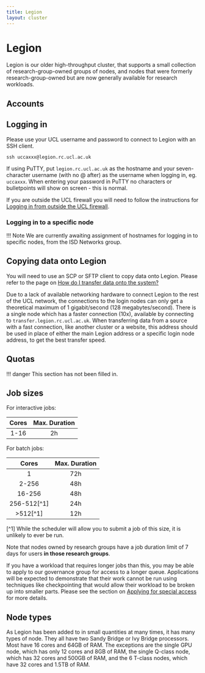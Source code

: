 ```yaml
---
title: Legion
layout: cluster
---
```

# Legion

Legion is our older high-throughput cluster, that supports a small collection of research-group-owned groups of nodes, and nodes that were formerly research-group-owned but are now generally available for research workloads.

## Accounts

## Logging in

Please use your UCL username and password to connect to Legion with an SSH client.

```
ssh uccaxxx@legion.rc.ucl.ac.uk
```

If using PuTTY, put `legion.rc.ucl.ac.uk` as the hostname and your
seven-character username (with no @ after) as the username when logging
in, eg. `uccaxxx`. When entering your password in PuTTY no characters or
bulletpoints will show on screen - this is normal.

If you are outside the UCL firewall you will need to follow the
instructions for [Logging in from outside the UCL firewall](../../howto.md#logging-in-from-outside-the-ucl-firewall).

### Logging in to a specific node

!!! Note
    We are currently awaiting assignment of hostnames for logging in to specific nodes, from the ISD Networks group.

## Copying data onto Legion

You will need to use an SCP or SFTP client to copy data onto Legion.
Please refer to the page on [How do I transfer data onto the system?](../../howto.md#how-do-i-transfer-data-onto-the-system)

Due to a lack of available networking hardware to connect Legion to the rest of the UCL network, the connections to the login nodes can only get a theoretical maximum of 1 gigabit/second (128 megabytes/second). There is a single node which has a faster connection (10x), available by connecting to `transfer.legion.rc.ucl.ac.uk`. When transferring data from a source with a fast connection, like another cluster or a website, this address should be used in place of either the main Legion address or a specific login node address, to get the best transfer speed.

## Quotas

!!! danger
    This section has not been filled in.

## Job sizes

For interactive jobs:

| Cores    | Max. Duration |
|:--------:|:-------------:|
|  1-16    | 2h            |

For batch jobs:

| Cores       | Max. Duration |
|:-----------:|:-------------:|
| 1           | 72h           |
| 2-256       | 48h           |
| 16-256      | 48h           |
| 256-512[^1] | 24h           |
| >512[^1]    | 12h           |

[^1] While the scheduler will allow you to submit a job of this size, it is unlikely to ever be run.

Note that nodes owned by research groups have a job duration limit of 7 days for users **in those research groups**.

If you have a workload that requires longer jobs than this, you may be able to apply to our governance group for access to a longer queue. Applications will be expected to demonstrate that their work cannot be run using techniques like checkpointing that would allow their workload to be broken up into smaller parts. Please see the section on [Applying for special access](CRAG_Exceptions.md) for more details.

## Node types

As Legion has been added to in small quantities at many times, it has many types of node. They all have two Sandy Bridge or Ivy Bridge processors. Most have 16 cores and 64GB of RAM. The exceptions are the single GPU node, which has only 12 cores and 8GB of RAM, the single Q-class node, which has 32 cores and 500GB of RAM, and the 6 T-class nodes, which have 32 cores and 1.5TB of RAM.

<!--
| Class | Processor                       | RAM | Disk | Network |
|:-----:|:-------------------------------:|:---:|:----:|:-------:|
| Q     | 2 ⨉ Intel Xeon E5-4620 0 @ 2.20GHz
| S     | 2 ⨉ Intel Xeon E5-2650 v2 @ 2.60GHz | 
| T     | 2 ⨉ Intel Xeon E5-4620 0 @ 2.20GHz
| U     | 2 ⨉ Intel Xeon E5-2650 v2 @ 2.60GHz | 


-->

